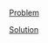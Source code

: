 [Problem](https://leetcode.com/problems/longest-repeating-character-replacement)

[Solution](https://leetcode.com/problems/longest-repeating-character-replacement/solutions/3259636/424-longest-repeating-character-replacement-simple-solution)
